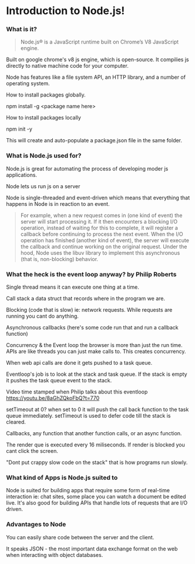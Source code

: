 # Introduction to Node.js!

### What is it?

> Node.js® is a JavaScript runtime built on Chrome’s V8 JavaScript engine.

Built on google chrome's v8 js engine, which is open-source. It compilies js directly to native machine code for your computer.

Node has features like a file system API, an HTTP library, and a number of operating system.

How to install packages globally.

npm install -g <package name here\>

How to install packages locally

npm init -y

This will create and auto-populate a package.json file in the same folder.

### What is Node.js used for?

Node.js is great for automating the process of developing moder js applications.

Node lets us run js on a server

Node is single-threaded and event-driven which means that everything that happens in Node is in reaction to an event.

>For example, when a new request comes in (one kind of event) the server will start processing it. If it then encounters a blocking I/O operation, instead of waiting for this to complete, it will register a callback before continuing to process the next event. When the I/O operation has finished (another kind of event), the server will execute the callback and continue working on the original request. Under the hood, Node uses the libuv library to implement this asynchronous (that is, non-blocking) behavior.

### What the heck is the event loop anyway? by Philip Roberts

Single thread means it can execute one thing at a time.

Call stack a data struct that records where in the program we are.

Blocking (code that is slow) ie: network requests. While requests are running you cant do anything.

Asynchronous callbacks (here's some code run that and run a callback function)

Concurrency & the Event loop the browser is more than just the run time. APIs are like threads you can just make calls to. This creates concurrency.

When web api calls are done it gets pushed to a task queue.

Eventloop's job is to look at the stack and task queue. If the stack is empty it pushes the task queue event to the stack.

Video time stamped when Philip talks about this eventloop https://youtu.be/8aGhZQkoFbQ?t=770

setTimeout at 0? when set to 0 it will push the call back function to the task queue immediately. setTimeout is used to defer code till the stack is cleared.

Callbacks, any function that another function calls, or an async function.

The render que is executed every 16 miliseconds. If render is blocked you cant click the screen.

"Dont put crappy slow code on the stack" that is how programs run slowly.

### What kind of Apps is Node.js suited to

Node is suited for building apps that require some form of real-time interaction ie: chat sites, some place you can watch a document be edited live. It's also good for building APIs that handle lots of requests that are I/O driven.

### Advantages to Node

You can easily share code between the server and the client.

It speaks JSON - the most important data exchange format on the web when interacting with object databases.

